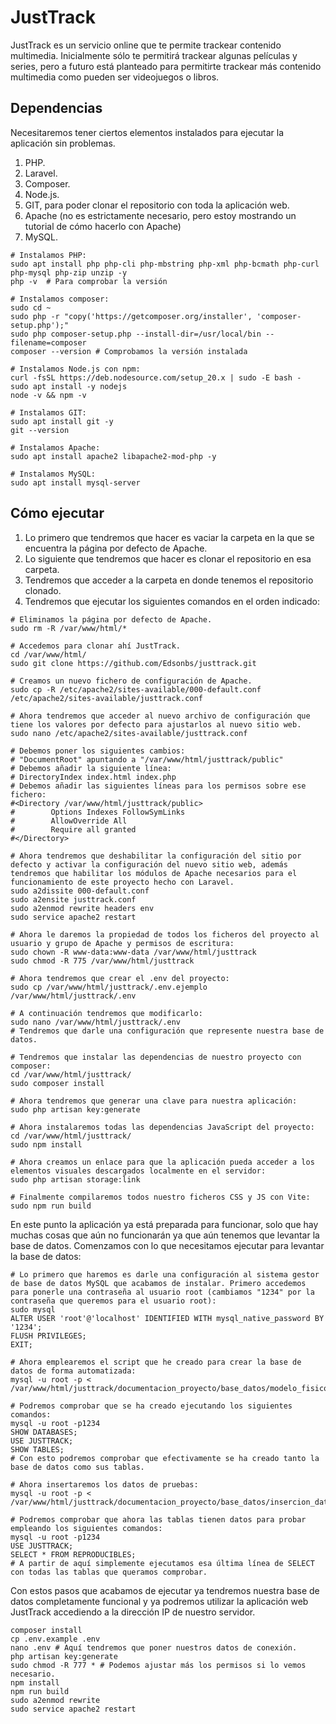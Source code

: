 # JustTrack

JustTrack es un servicio online que te permite trackear contenido multimedia. Inicialmente sólo te permitirá trackear algunas películas y series, pero a futuro está planteado para permitirte trackear más contenido multimedia como pueden ser videojuegos o libros.

## Dependencias

Necesitaremos tener ciertos elementos instalados para ejecutar la aplicación sin problemas.

1. PHP.
2. Laravel.
3. Composer.
4. Node.js.
5. GIT, para poder clonar el repositorio con toda la aplicación web.
6. Apache (no es estrictamente necesario, pero estoy mostrando un tutorial de cómo hacerlo con Apache)
7. MySQL.

```shell
# Instalamos PHP:
sudo apt install php php-cli php-mbstring php-xml php-bcmath php-curl php-mysql php-zip unzip -y
php -v  # Para comprobar la versión

# Instalamos composer:
sudo cd ~
sudo php -r "copy('https://getcomposer.org/installer', 'composer-setup.php');"
sudo php composer-setup.php --install-dir=/usr/local/bin --filename=composer
composer --version # Comprobamos la versión instalada

# Instalamos Node.js con npm:
curl -fsSL https://deb.nodesource.com/setup_20.x | sudo -E bash -
sudo apt install -y nodejs
node -v && npm -v

# Instalamos GIT:
sudo apt install git -y
git --version

# Instalamos Apache:
sudo apt install apache2 libapache2-mod-php -y

# Instalamos MySQL:
sudo apt install mysql-server
```

## Cómo ejecutar

1. Lo primero que tendremos que hacer es vaciar la carpeta en la que se encuentra la página por defecto de Apache.
2. Lo siguiente que tendremos que hacer es clonar el repositorio en esa carpeta.
3. Tendremos que acceder a la carpeta en donde tenemos el repositorio clonado.
4. Tendremos que ejecutar los siguientes comandos en el orden indicado:

```shell
# Eliminamos la página por defecto de Apache.
sudo rm -R /var/www/html/*

# Accedemos para clonar ahí JustTrack.
cd /var/www/html/
sudo git clone https://github.com/Edsonbs/justtrack.git

# Creamos un nuevo fichero de configuración de Apache.
sudo cp -R /etc/apache2/sites-available/000-default.conf /etc/apache2/sites-available/justtrack.conf

# Ahora tendremos que acceder al nuevo archivo de configuración que tiene los valores por defecto para ajustarlos al nuevo sitio web.
sudo nano /etc/apache2/sites-available/justtrack.conf

# Debemos poner los siguientes cambios:
# "DocumentRoot" apuntando a "/var/www/html/justtrack/public"
# Debemos añadir la siguiente línea:
# DirectoryIndex index.html index.php
# Debemos añadir las siguientes líneas para los permisos sobre ese fichero:
#<Directory /var/www/html/justtrack/public>
#        Options Indexes FollowSymLinks
#        AllowOverride All
#        Require all granted
#</Directory>

# Ahora tendremos que deshabilitar la configuración del sitio por defecto y activar la configuración del nuevo sitio web, además tendremos que habilitar los módulos de Apache necesarios para el funcionamiento de este proyecto hecho con Laravel.
sudo a2dissite 000-default.conf
sudo a2ensite justtrack.conf
sudo a2enmod rewrite headers env
sudo service apache2 restart

# Ahora le daremos la propiedad de todos los ficheros del proyecto al usuario y grupo de Apache y permisos de escritura:
sudo chown -R www-data:www-data /var/www/html/justtrack
sudo chmod -R 775 /var/www/html/justtrack

# Ahora tendremos que crear el .env del proyecto:
sudo cp /var/www/html/justtrack/.env.ejemplo /var/www/html/justtrack/.env

# A continuación tendremos que modificarlo:
sudo nano /var/www/html/justtrack/.env
# Tendremos que darle una configuración que represente nuestra base de datos.

# Tendremos que instalar las dependencias de nuestro proyecto con composer:
cd /var/www/html/justtrack/
sudo composer install

# Ahora tendremos que generar una clave para nuestra aplicación:
sudo php artisan key:generate

# Ahora instalaremos todas las dependencias JavaScript del proyecto:
cd /var/www/html/justtrack/
sudo npm install

# Ahora creamos un enlace para que la aplicación pueda acceder a los elementos visuales descargados localmente en el servidor:
sudo php artisan storage:link

# Finalmente compilaremos todos nuestro ficheros CSS y JS con Vite:
sudo npm run build
```

En este punto la aplicación ya está preparada para funcionar, solo que hay muchas cosas que aún no funcionarán ya que aún tenemos que levantar la base de datos. Comenzamos con lo que necesitamos ejecutar para levantar la base de datos:

```shell
# Lo primero que haremos es darle una configuración al sistema gestor de base de datos MySQL que acabamos de instalar. Primero accedemos para ponerle una contraseña al usuario root (cambiamos "1234" por la contraseña que queremos para el usuario root):
sudo mysql
ALTER USER 'root'@'localhost' IDENTIFIED WITH mysql_native_password BY '1234';
FLUSH PRIVILEGES;
EXIT;

# Ahora emplearemos el script que he creado para crear la base de datos de forma automatizada:
mysql -u root -p < /var/www/html/justtrack/documentacion_proyecto/base_datos/modelo_fisico.sql

# Podremos comprobar que se ha creado ejecutando los siguientes comandos:
mysql -u root -p1234
SHOW DATABASES;
USE JUSTTRACK;
SHOW TABLES;
# Con esto podremos comprobar que efectivamente se ha creado tanto la base de datos como sus tablas.

# Ahora insertaremos los datos de pruebas:
mysql -u root -p < /var/www/html/justtrack/documentacion_proyecto/base_datos/insercion_datos.sql

# Podremos comprobar que ahora las tablas tienen datos para probar empleando los siguientes comandos:
mysql -u root -p1234
USE JUSTTRACK;
SELECT * FROM REPRODUCIBLES;
# A partir de aquí simplemente ejecutamos esa última línea de SELECT con todas las tablas que queramos comprobar.
```

Con estos pasos que acabamos de ejecutar ya tendremos nuestra base de datos completamente funcional y ya podremos utilizar la aplicación web JustTrack accediendo a la dirección IP de nuestro servidor.

```shell
composer install
cp .env.example .env
nano .env # Aquí tendremos que poner nuestros datos de conexión.
php artisan key:generate
sudo chmod -R 777 * # Podemos ajustar más los permisos si lo vemos necesario.
npm install
npm run build
sudo a2enmod rewrite
sudo service apache2 restart
```
